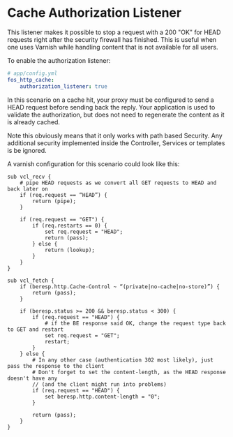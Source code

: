 Cache Authorization Listener
============================

This listener makes it possible to stop a request with a 200 "OK" for HEAD
requests right after the security firewall has finished. This is useful when
one uses Varnish while handling content that is not available for all users.

To enable the authorization listener:

``` yaml
# app/config.yml
fos_http_cache:
    authorization_listener: true
```

In this scenario on a cache hit, your proxy must be configured to send a HEAD
request before sending back the reply. Your application is used to validate the
authorization, but does not need to regenerate the content as it is already
cached.

Note this obviously means that it only works with path based Security. Any
additional security implemented inside the Controller, Services or templates is
be ignored.

A varnish configuration for this scenario could look like this:

```
sub vcl_recv {
    # pipe HEAD requests as we convert all GET requests to HEAD and back later on
    if (req.request == “HEAD”) {
        return (pipe);
    }

    if (req.request == "GET") {
        if (req.restarts == 0) {
            set req.request = "HEAD";
            return (pass);
        } else {
            return (lookup);
        }
    }
}

sub vcl_fetch {
    if (beresp.http.Cache-Control ~ “(private|no-cache|no-store)”) {
        return (pass);
    }

    if (beresp.status >= 200 && beresp.status < 300) {
        if (req.request == "HEAD") {
            # if the BE response said OK, change the request type back to GET and restart
            set req.request = "GET";
            restart;
        }
    } else {
        # In any other case (authentication 302 most likely), just pass the response to the client
        # Don't forget to set the content-length, as the HEAD response doesn't have any
        // (and the client might run into problems)
        if (req.request == "HEAD") {
            set beresp.http.content-length = "0";
        }

        return (pass);
    }
}
```
